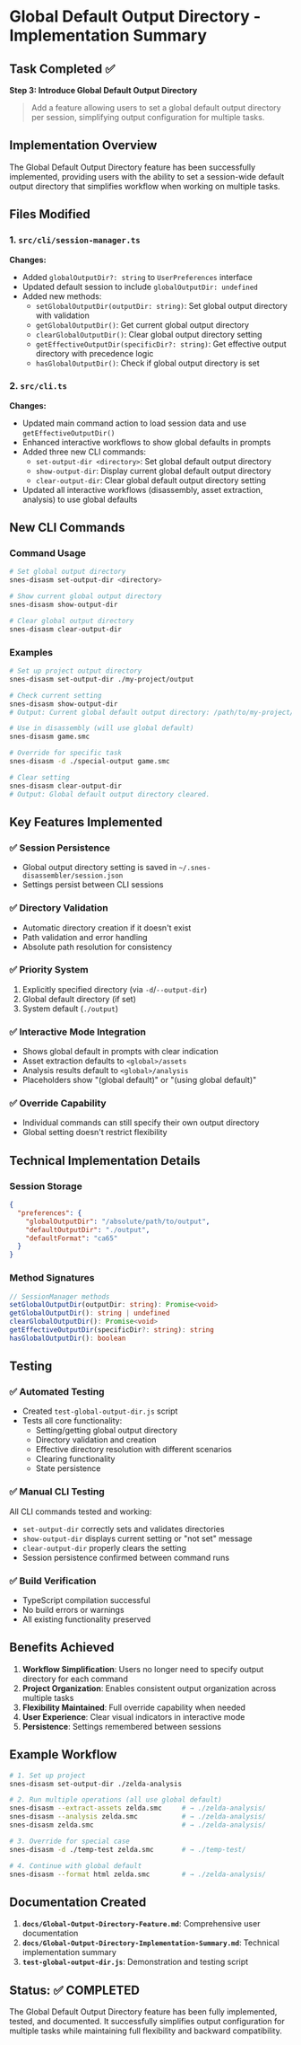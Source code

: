 # Global Default Output Directory - Implementation Summary

## Task Completed ✅

**Step 3: Introduce Global Default Output Directory**
> Add a feature allowing users to set a global default output directory per session, simplifying output configuration for multiple tasks.

## Implementation Overview

The Global Default Output Directory feature has been successfully implemented, providing users with the ability to set a session-wide default output directory that simplifies workflow when working on multiple tasks.

## Files Modified

### 1. `src/cli/session-manager.ts`
**Changes:**
- Added `globalOutputDir?: string` to `UserPreferences` interface
- Updated default session to include `globalOutputDir: undefined`
- Added new methods:
  - `setGlobalOutputDir(outputDir: string)`: Set global output directory with validation
  - `getGlobalOutputDir()`: Get current global output directory
  - `clearGlobalOutputDir()`: Clear global output directory setting
  - `getEffectiveOutputDir(specificDir?: string)`: Get effective output directory with precedence logic
  - `hasGlobalOutputDir()`: Check if global output directory is set

### 2. `src/cli.ts`
**Changes:**
- Updated main command action to load session data and use `getEffectiveOutputDir()`
- Enhanced interactive workflows to show global defaults in prompts
- Added three new CLI commands:
  - `set-output-dir <directory>`: Set global default output directory
  - `show-output-dir`: Display current global default output directory
  - `clear-output-dir`: Clear global default output directory setting
- Updated all interactive workflows (disassembly, asset extraction, analysis) to use global defaults

## New CLI Commands

### Command Usage
```bash
# Set global output directory
snes-disasm set-output-dir <directory>

# Show current global output directory
snes-disasm show-output-dir

# Clear global output directory
snes-disasm clear-output-dir
```

### Examples
```bash
# Set up project output directory
snes-disasm set-output-dir ./my-project/output

# Check current setting
snes-disasm show-output-dir
# Output: Current global default output directory: /path/to/my-project/output

# Use in disassembly (will use global default)
snes-disasm game.smc

# Override for specific task
snes-disasm -d ./special-output game.smc

# Clear setting
snes-disasm clear-output-dir
# Output: Global default output directory cleared.
```

## Key Features Implemented

### ✅ Session Persistence
- Global output directory setting is saved in `~/.snes-disassembler/session.json`
- Settings persist between CLI sessions

### ✅ Directory Validation
- Automatic directory creation if it doesn't exist
- Path validation and error handling
- Absolute path resolution for consistency

### ✅ Priority System
1. Explicitly specified directory (via `-d`/`--output-dir`)
2. Global default directory (if set)
3. System default (`./output`)

### ✅ Interactive Mode Integration
- Shows global default in prompts with clear indication
- Asset extraction defaults to `<global>/assets`
- Analysis results default to `<global>/analysis`
- Placeholders show "(global default)" or "(using global default)"

### ✅ Override Capability
- Individual commands can still specify their own output directory
- Global setting doesn't restrict flexibility

## Technical Implementation Details

### Session Storage
```json
{
  "preferences": {
    "globalOutputDir": "/absolute/path/to/output",
    "defaultOutputDir": "./output",
    "defaultFormat": "ca65"
  }
}
```

### Method Signatures
```typescript
// SessionManager methods
setGlobalOutputDir(outputDir: string): Promise<void>
getGlobalOutputDir(): string | undefined
clearGlobalOutputDir(): Promise<void>
getEffectiveOutputDir(specificDir?: string): string
hasGlobalOutputDir(): boolean
```

## Testing

### ✅ Automated Testing
- Created `test-global-output-dir.js` script
- Tests all core functionality:
  - Setting/getting global output directory
  - Directory validation and creation
  - Effective directory resolution with different scenarios
  - Clearing functionality
  - State persistence

### ✅ Manual CLI Testing
All CLI commands tested and working:
- `set-output-dir` correctly sets and validates directories
- `show-output-dir` displays current setting or "not set" message
- `clear-output-dir` properly clears the setting
- Session persistence confirmed between command runs

### ✅ Build Verification
- TypeScript compilation successful
- No build errors or warnings
- All existing functionality preserved

## Benefits Achieved

1. **Workflow Simplification**: Users no longer need to specify output directory for each command
2. **Project Organization**: Enables consistent output organization across multiple tasks
3. **Flexibility Maintained**: Full override capability when needed
4. **User Experience**: Clear visual indicators in interactive mode
5. **Persistence**: Settings remembered between sessions

## Example Workflow

```bash
# 1. Set up project
snes-disasm set-output-dir ./zelda-analysis

# 2. Run multiple operations (all use global default)
snes-disasm --extract-assets zelda.smc     # → ./zelda-analysis/
snes-disasm --analysis zelda.smc           # → ./zelda-analysis/
snes-disasm zelda.smc                      # → ./zelda-analysis/

# 3. Override for special case
snes-disasm -d ./temp-test zelda.smc       # → ./temp-test/

# 4. Continue with global default
snes-disasm --format html zelda.smc        # → ./zelda-analysis/
```

## Documentation Created

1. **`docs/Global-Output-Directory-Feature.md`**: Comprehensive user documentation
2. **`docs/Global-Output-Directory-Implementation-Summary.md`**: Technical implementation summary
3. **`test-global-output-dir.js`**: Demonstration and testing script

## Status: ✅ COMPLETED

The Global Default Output Directory feature has been fully implemented, tested, and documented. It successfully simplifies output configuration for multiple tasks while maintaining full flexibility and backward compatibility.
